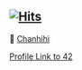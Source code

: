 ## [![Hits](https://hits.seeyoufarm.com/api/count/incr/badge.svg?url=https%3A%2F%2Fgithub.com%2Fchanheki&count_bg=%2363824B&title_bg=%2385B860&icon=apple.svg&icon_color=%23E7E7E7&title=chanhihi%F0%9F%91%8B&edge_flat=false)](https://hits.seeyoufarm.com)

🍏 [Chanhihi](https://github.com/chanhihi)

[Profile Link to 42](https://profile.intra.42.fr/users/chanheki)

<!--

**Here are some ideas to get you started:**

🙋‍♀️ A short introduction - what is your organization all about?
🌈 Contribution guidelines - how can the community get involved?
👩‍💻 Useful resources - where can the community find your docs? Is there anything else the community should know?
🍿 Fun facts - what does your team eat for breakfast?
🧙 Remember, you can do mighty things with the power of [Markdown](https://docs.github.com/github/writing-on-github/getting-started-with-writing-and-formatting-on-github/basic-writing-and-formatting-syntax)
-->

<!--

<img width="745" alt="image" src="https://user-images.githubusercontent.com/85754295/227452082-6e6985df-d8e5-465e-9417-ca7596f9d2eb.png">
<img width="744" alt="image" src="https://user-images.githubusercontent.com/85754295/227474277-80d46850-6c41-470b-9c81-15272e637481.png">
<img width="972" alt="image" src="https://user-images.githubusercontent.com/85754295/227474425-a81a498d-d560-4016-97f6-77c0e566c981.png">

-->
